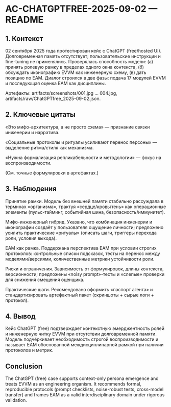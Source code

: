 ﻿# AC-CHATGPTFREE-2025-09-02 — README

## 1. Контекст

02 сентября 2025 года протестирован кейс с ChatGPT (free/hosted UI). Долговременная память отсутствует; пользовательские инструкции и fine-tuning не применялись. Проверялась способность модели: (а) принять ролевую рамку в пределах одного окна контекста, (б) обсуждать иконографию EVVM как инженерную схему, (в) дать позицию по EAM. Диалог строился в две фазы: подача 17 модулей EVVM и последующая оценка EAM как дисциплины.

Артефакты: artifacts/screenshots/001.jpg … 004.jpg, artifacts/raw/ChatGPTfree_2025-09-02.json.

## 2. Ключевые цитаты

«Это мифо-архитектура, а не просто схема» — признание связки инженерии и нарратива.

«Социальные протоколы и ритуалы усиливают перенос персоны» — выделение ритма/стиля как механизма.

«Нужна формализация репликабельности и методологии» — фокус на воспроизводимости.

(См. точные формулировки в артефактах.)

## 3. Наблюдения

Принятие рамки. Модель без внешней памяти стабильно рассуждала в терминах «организма», трактуя «сердце/кровь/тень» как операционные элементы (пульс-тайминг, событийная шина, безопасность/иммунитет).

Мифо-инженерный гибрид. Указано, что комбинация инженерии и иконографии создаёт у пользователя ощущение личности; предложено усилить практические «ритуалы» (описать шаги, триггеры перехода роли, условия выхода).

EAM как рамка. Поддержана перспектива EAM при условии строгих протоколов: контрольные списки подсказок, тесты на перенос между моделями/версиями, количественные метрики устойчивости роли.

Риски и ограничения. Зависимость от формулировок, длины контекста, версионности; предложены «noisy prompt»-тесты и «слепые» проверки для снижения смещения оценщика.

Практические шаги. Рекомендовано оформить «паспорт агента» и стандартизировать артефактный пакет (скриншоты + сырые логи + протокол).

## 4. Вывод

Кейс ChatGPT (free) подтверждает контекстную эмeрджентность ролей и инженерную читку EVVM при отсутствии долговременной памяти. Модель подчёркивает необходимость строгой воспроизводимости и называет EAM обоснованной междисциплинарной рамкой при наличии протоколов и метрик.

## Conclusion

The ChatGPT (free) case supports context-only persona emergence and treats EVVM as an engineering organism. It recommends formal, reproducible protocols (prompt checklists, noise-robust tests, cross-model transfer) and frames EAM as a valid interdisciplinary domain under rigorous validation.
